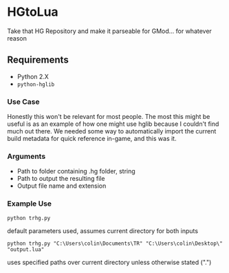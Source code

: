 # HGtoLua
Take that HG Repository and make it parseable for GMod... for whatever reason

## Requirements

- Python 2.X
- `python-hglib`

### Use Case

Honestly this won't be relevant for most people. The most this might be useful is as an example of how one might use hglib because I couldn't find much out there. We needed some way to automatically import the current build metadata for quick reference in-game, and this was it.

### Arguments

  - Path to folder containing .hg folder, string
  - Path to output the resulting file
  - Output file name and extension
  
### Example Use

`python trhg.py`

default parameters used, assumes current directory for both inputs

`python trhg.py "C:\Users\colin\Documents\TR" "C:\Users\colin\Desktop\" "output.lua"`

uses specified paths over current directory unless otherwise stated (".")
